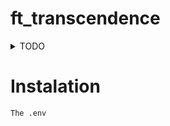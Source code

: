 # ft_transcendence

<details>

<summary>TODO</summary>

## Continuel


- [x] Major module: Use a framework or a toolkit to build the backend.

- [x] Minor module: Use a database for the backend.

- [ ] Minor module: Expanding browser compatibility.

- [x] Minor module: Supports multiple languages.

## debut - Milieu

- [ ] Major module: Standard user management, authentication, users across tournaments.

- [x] Major module: Implementing a remote authentication.

- [x] Major module: Implement Two-Factor Authentication (2FA) and JWT.

- [ ] Minor module: User and Game Stats Dashboards


## Milieu - Fin

- [ ] Major module: Remote players

- [ ] Major module: Multiplayer (more than 2 players in the same game).

- [x] Major module: Live chat.

- [ ] Major module: Introduce an AI opponent.

- [ ] Major module: Replace basic Pong with server-side Pong and implement an API.

## Fin

- [ ] Major module: Store the score of a tournament in the Blockchain.

- [ ] Minor module: GDPR compliance options with user anonymization, local data management, and Account Deletion.

- [ ] Minor module: Server-Side Rendering (SSR) integration.

- [ ] Devops

## Bonus

- [ ] Major module: Add another game with user history and matchmaking.

- [ ] Minor module: Game customization options.

## C'est mort
• Graphics

• Major module: Enabling Pong gameplay via CLI against web users with
API integration.

• Major module: Use a framework to build the backend.

• Minor module: Support on all devices.


</details>

# Instalation

```The .env```

